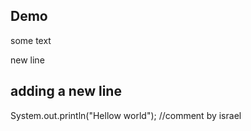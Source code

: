 ## Demo

some text

new line
## adding a new line

System.out.println("Hellow world");
//comment by israel